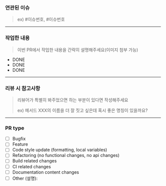 ### 연관된 이슈

> ex) #이슈번호, #이슈번호
---
### 작업한 내용

> 이번 PR에서 작업한 내용을 간략히 설명해주세요(이미지 첨부 가능)
- DONE
- DONE
- DONE
---

### 리뷰 시 참고사항
> 리뷰어가 특별히 봐주었으면 하는 부분이 있다면 작성해주세요
> 
> ex) 메서드 XXX의 이름을 더 잘 짓고 싶은데 혹시 좋은 명칭이 있을까요?
---

### PR type

-   [ ] Bugfix
-   [ ] Feature
-   [ ] Code style update (formatting, local variables)
-   [ ] Refactoring (no functional changes, no api changes)
-   [ ] Build related changes
-   [ ] CI related changes
-   [ ] Documentation content changes
-   [ ] Other (설명):
